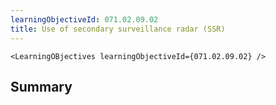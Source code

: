 ```yaml
---
learningObjectiveId: 071.02.09.02
title: Use of secondary surveillance radar (SSR)
---
```


```tsx eval
<LearningOBjectives learningObjectiveId={071.02.09.02} />
```

## Summary

